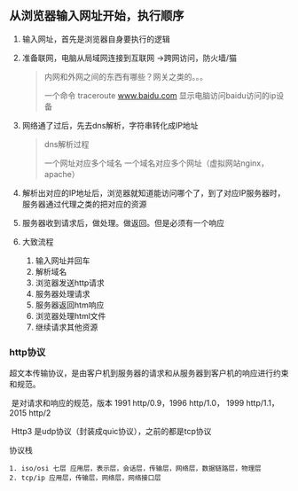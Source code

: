 ##  从浏览器输入网址开始，执行顺序

1. 输入网址，首先是浏览器自身要执行的逻辑
2. 准备联网，电脑从局域网连接到互联网 ->跨网访问，防火墙/猫
    > 内网和外网之间的东西有哪些？网关之类的。。。
    >
    > 一个命令 traceroute www.baidu.com  显示电脑访问baidu访问的ip设备
3. 网络通了过后，先去dns解析，字符串转化成IP地址
    > dns解析过程
    >
    > 一个网址对应多个域名 一个域名对应多个网址（虚拟网站nginx，apache）

4. 解析出对应的IP地址后，浏览器就知道能访问哪个了，到了对应IP服务器时，服务器通过代理之类的把对应的资源
5. 服务器收到请求后，做处理。做返回。但是必须有一个响应
6. 大致流程
   1. 输入网址并回车
   2. 解析域名
   3. 浏览器发送http请求
   4. 服务器处理请求
   5. 服务器返回htm响应
   6. 浏览器处理html文件
   7. 继续请求其他资源

### http协议

​	超文本传输协议，是由客户机到服务器的请求和从服务器到客户机的响应进行约束和规范。

​	是对请求和响应的规范，版本 1991 http/0.9，1996 http/1.0， 1999 http/1.1， 2015 http/2

​	Http3 是udp协议（封装成quic协议），之前的都是tcp协议

协议栈

	1. iso/osi 七层 应用层，表示层，会话层，传输层，网络层，数据链路层，物理层
 	2. tcp/ip 应用层，传输层，网络层，网络接口层